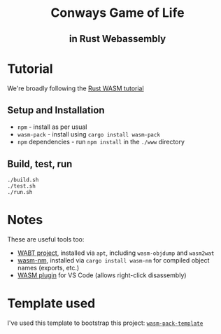 <div align="center">
  <h1>Conways Game of Life</h1>
  <h2>in Rust Webassembly</h2>
</div>

# Tutorial

We're broadly following the [Rust WASM tutorial](https://rustwasm.github.io/book/game-of-life/introduction.html)

## Setup and Installation

- `npm` - install as per usual
- `wasm-pack` - install using `cargo install wasm-pack`
- `npm` dependencies - run `npm install` in the `./www` directory

## Build, test, run

```
./build.sh
./test.sh
./run.sh
```

# Notes

These are useful tools too:

- [WABT project](https://github.com/WebAssembly/wabt), installed via `apt`, including `wasm-objdump` and `wasm2wat`
- [wasm-nm](https://github.com/fitzgen/wasm-nm), installed via `cargo install wasm-nm` for compiled object names (exports, etc.)
- [WASM plugin](https://marketplace.visualstudio.com/items?itemName=dtsvet.vscode-wasm) for VS Code (allows right-click disassembly)

# Template used 

I've used this template to bootstrap this project: [`wasm-pack-template`](https://github.com/rustwasm/wasm-pack-template)
